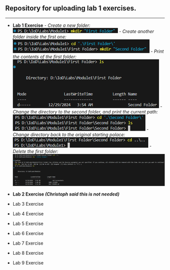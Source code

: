 ## Repository for uploading lab 1 exercises.

---

- **Lab 1 Exercise**
*- Create a new folder:*
![Screenshot of Excercise1-1](/Lab%20Screenshots/Excercise1/Excercise1-1.png)
*- Create another folder inside the first one:*
![Screenshot of Excercise1-1](/Lab%20Screenshots/Excercise1/Excercise1-2.png)
*- Print the contents of the first folder:*
![Screenshot of Excercise1-1](/Lab%20Screenshots/Excercise1/Excercise1-3.png)
*- Change the directory to the second folder, and print the current path:*
![Screenshot of Excercise1-1](/Lab%20Screenshots/Excercise1/Excercise1-4.png)
*- Change directory back to the original starting polace:*
![Screenshot of Excercise1-1](/Lab%20Screenshots/Excercise1/Excercise1-5.png)
*- Delete the first folder:*
![Screenshot of Excercise1-1](/Lab%20Screenshots/Excercise1/Excercise1-6.png)

- **Lab 2 Exercise *(Christoph said this is not needed)***

- Lab 3 Exercise

- Lab 4 Exercise
- Lab 5 Exercise
- Lab 6 Exercise
- Lab 7 Exercise
- Lab 8 Exercise
- Lab 9 Exercise